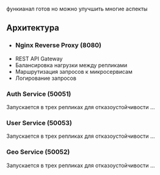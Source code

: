 функианал готов но можно улучшить многие аспекты 

## Архитектура

- ### Nginx Reverse Proxy (8080)
- REST API Gateway
- Балансировка нагрузки между репликами
- Маршрутизация запросов к микросервисам
- Логирование запросов

### Auth Service (50051)
Запускается в трех репликах для отказоустойчивости
...

### User Service (50053)
Запускается в трех репликах для отказоустойчивости
...

### Geo Service (50052)
Запускается в трех репликах для отказоустойчивости
... 
